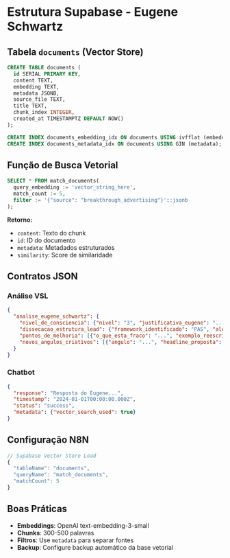# Estrutura Supabase - Eugene Schwartz

## Tabela `documents` (Vector Store)

```sql
CREATE TABLE documents (
  id SERIAL PRIMARY KEY,
  content TEXT,
  embedding TEXT,
  metadata JSONB,
  source_file TEXT,
  title TEXT,
  chunk_index INTEGER,
  created_at TIMESTAMPTZ DEFAULT NOW()
);

CREATE INDEX documents_embedding_idx ON documents USING ivfflat (embedding);
CREATE INDEX documents_metadata_idx ON documents USING GIN (metadata);
```

## Função de Busca Vetorial

```sql
SELECT * FROM match_documents(
  query_embedding := 'vector_string_here',
  match_count := 5,
  filter := '{"source": "breakthrough_advertising"}'::jsonb
);
```

**Retorno:**
- `content`: Texto do chunk
- `id`: ID do documento
- `metadata`: Metadados estruturados
- `similarity`: Score de similaridade

## Contratos JSON

### Análise VSL
```json
{
  "analise_eugene_schwartz": {
    "nivel_de_consciencia": {"nivel": "3", "justificativa_eugene": "..."},
    "dissecacao_estrutura_lead": {"framework_identificado": "PAS", "alegacao_dominante": "..."},
    "pontos_de_melhoria": [{"o_que_esta_fraco": "...", "exemplo_reescrito": "..."}],
    "novos_angulos_criativos": [{"angulo": "...", "headline_proposta": "..."}]
  }
}
```

### Chatbot
```json
{
  "response": "Resposta do Eugene...",
  "timestamp": "2024-01-01T00:00:00.000Z",
  "status": "success",
  "metadata": {"vector_search_used": true}
}
```

## Configuração N8N

```javascript
// Supabase Vector Store Load
{
  "tableName": "documents",
  "queryName": "match_documents",
  "matchCount": 5
}
```

## Boas Práticas

- **Embeddings**: OpenAI text-embedding-3-small
- **Chunks**: 300-500 palavras
- **Filtros**: Use `metadata` para separar fontes
- **Backup**: Configure backup automático da base vetorial